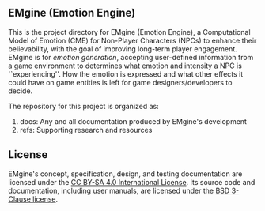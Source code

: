 ## EMgine (Emotion Engine) ##

This is the project directory for EMgine (Emotion Engine), a Computational Model 
of Emotion (CME) for Non-Player Characters (NPCs) to enhance their believability, 
with the goal of improving long-term player engagement. EMgine is for 
*emotion generation*, accepting user-defined information from a game environment 
to determines what emotion and intensity a NPC is ``experiencing''. How the 
emotion is expressed and what other effects it could have on game entities is 
left for game designers/developers to decide.

The repository for this project is organized as:

1. docs: Any and all documentation produced by EMgine's development
2. refs: Supporting research and resources

## License ##
EMgine's concept, specification, design, and testing documentation are licensed 
under the [CC BY-SA 4.0 International License](https://creativecommons.org/licenses/by-sa/4.0/).
Its source code and documentation, including user manuals, are licensed under the 
[BSD 3-Clause license](LICENSE.md).


